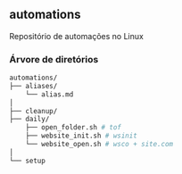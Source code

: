 ## automations

Repositório de automações no Linux

### Árvore de diretórios

```bash
automations/
├── aliases/
    └── alias.md
│
├── cleanup/
├── daily/
    ├── open_folder.sh # tof
    ├── website_init.sh # wsinit
    └── website_open.sh # wsco + site.com
│
└── setup
```
